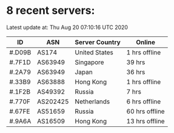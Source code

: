 # 8 recent servers:

Latest update at: Thu Aug 20 07:10:16 UTC 2020

| ID | ASN | Server Country | Online |
| -- | --- | -------------- | ------ |
| #.D09B | AS174 | United States | 1 hrs offline |
| #.7F1D | AS63949 | Singapore | 39 hrs |
| #.2A79 | AS63949 | Japan | 36 hrs |
| #.33B9 | AS63888 | Hong Kong | 1 hrs offline |
| #.1F2B | AS49392 | Russia | 7 hrs |
| #.770F | AS202425 | Netherlands | 6 hrs offline |
| #.67FE | AS51659 | Russia | 60 hrs offline |
| #.9A6A | AS16509 | Hong Kong | 13 hrs offline |

